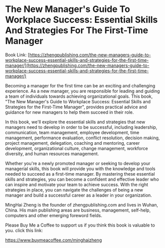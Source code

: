 # The New Manager's Guide To Workplace Success: Essential Skills And Strategies For The First-Time Manager

Book Link: [https://zhengpublishing.com/the-new-managers-guide-to-workplace-success-essential-skills-and-strategies-for-the-first-time-manager/](https://zhengpublishing.com/the-new-managers-guide-to-workplace-success-essential-skills-and-strategies-for-the-first-time-manager/)

Becoming a manager for the first time can be an exciting and challenging experience. As a new manager, you are responsible for leading and guiding a team of individuals towards achieving organizational goals. This book, "The New Manager's Guide to Workplace Success: Essential Skills and Strategies for the First-Time Manager", provides practical advice and guidance for new managers to help them succeed in their role.

In this book, we'll explore the essential skills and strategies that new managers need to develop in order to be successful, including leadership, communication, team management, employee development, time management, performance evaluation, conflict resolution, decision making, project management, delegation, coaching and mentoring, career development, organizational culture, change management, workforce diversity, and human resources management.

Whether you're a newly promoted manager or seeking to develop your managerial skills, this book will provide you with the knowledge and tools needed to succeed as a first-time manager. By mastering these essential skills and strategies, you can become a confident and effective leader who can inspire and motivate your team to achieve success. With the right strategies in place, you can navigate the challenges of being a new manager and build a successful career as a leader in your organization.

MingHai Zheng is the founder of zhengpublishing.com and lives in Wuhan, China. His main publishing areas are business, management, self-help, computers and other emerging foreword fields.

Please Buy Me a Coffee to support us if you think this book is valuable to you. click this link:

https://www.buymeacoffee.com/minghaizheng
